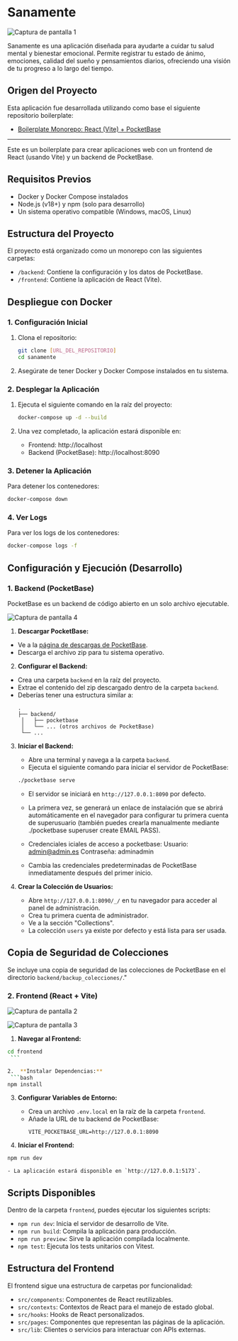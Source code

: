 # Sanamente

![Captura de pantalla 1](screenshots/screenshot1.png)

Sanamente es una aplicación diseñada para ayudarte a cuidar tu salud mental y bienestar emocional. Permite registrar tu estado de ánimo, emociones, calidad del sueño y pensamientos diarios, ofreciendo una visión de tu progreso a lo largo del tiempo.

## Origen del Proyecto

Esta aplicación fue desarrollada utilizando como base el siguiente repositorio boilerplate:

- [Boilerplate Monorepo: React (Vite) + PocketBase](https://github.com/danizd/base-PocketBase-React-Vite)

---

Este es un boilerplate para crear aplicaciones web con un frontend de React (usando Vite) y un backend de PocketBase.

## Requisitos Previos

- Docker y Docker Compose instalados
- Node.js (v18+) y npm (solo para desarrollo)
- Un sistema operativo compatible (Windows, macOS, Linux)

## Estructura del Proyecto

El proyecto está organizado como un monorepo con las siguientes carpetas:

- `/backend`: Contiene la configuración y los datos de PocketBase.
- `/frontend`: Contiene la aplicación de React (Vite).

## Despliegue con Docker

### 1. Configuración Inicial

1. Clona el repositorio:
   ```bash
   git clone [URL_DEL_REPOSITORIO]
   cd sanamente
   ```

2. Asegúrate de tener Docker y Docker Compose instalados en tu sistema.

### 2. Desplegar la Aplicación

1. Ejecuta el siguiente comando en la raíz del proyecto:
   ```bash
   docker-compose up -d --build
   ```

2. Una vez completado, la aplicación estará disponible en:
   - Frontend: http://localhost
   - Backend (PocketBase): http://localhost:8090

### 3. Detener la Aplicación

Para detener los contenedores:
```bash
docker-compose down
```

### 4. Ver Logs

Para ver los logs de los contenedores:
```bash
docker-compose logs -f
```

## Configuración y Ejecución (Desarrollo)

### 1. Backend (PocketBase)

PocketBase es un backend de código abierto en un solo archivo ejecutable.

![Captura de pantalla 4](screenshots/screenshot4.png)


1.  **Descargar PocketBase:**
   - Ve a la [página de descargas de PocketBase](https://pocketbase.io/docs/).
   - Descarga el archivo zip para tu sistema operativo.

2.  **Configurar el Backend:**
   - Crea una carpeta `backend` en la raíz del proyecto.
   - Extrae el contenido del zip descargado dentro de la carpeta `backend`.
   - Deberías tener una estructura similar a:
     ```
     .
     ├── backend/
      │   ├── pocketbase
      │   └── ... (otros archivos de PocketBase)
      └── ...
     ```

3.  **Iniciar el Backend:**
    - Abre una terminal y navega a la carpeta `backend`.
    - Ejecuta el siguiente comando para iniciar el servidor de PocketBase:
     ```bash
     ./pocketbase serve
     ```
    - El servidor se iniciará en `http://127.0.0.1:8090` por defecto.
    - La primera vez, se generará un enlace de instalación que se abrirá automáticamente en el navegador para configurar tu primera cuenta de superusuario (también puedes crearla manualmente mediante ./pocketbase superuser create EMAIL PASS).
    - Credenciales iciales de acceso a pocketbase:
    Usuario: admin@admin.es
    Contraseña: adminadmin

    - Cambia las credenciales predeterminadas de PocketBase inmediatamente después del primer inicio.

4.  **Crear la Colección de Usuarios:**
    - Abre `http://127.0.0.1:8090/_/` en tu navegador para acceder al panel de administración.
    - Crea tu primera cuenta de administrador.
    - Ve a la sección "Collections".
    - La colección `users` ya existe por defecto y está lista para ser usada.

## Copia de Seguridad de Colecciones

Se incluye una copia de seguridad de las colecciones de PocketBase en el directorio `backend/backup_colecciones/`."

### 2. Frontend (React + Vite)

![Captura de pantalla 2](screenshots/screenshot2.png)

![Captura de pantalla 3](screenshots/screenshot3.png)


1.  **Navegar al Frontend:**
   ```bash
   cd frontend
    ```

2.  **Instalar Dependencias:**
    ```bash
   npm install
   ```

3.  **Configurar Variables de Entorno:**
    - Crea un archivo `.env.local` en la raíz de la carpeta `frontend`.
    - Añade la URL de tu backend de PocketBase:
      ```
      VITE_POCKETBASE_URL=http://127.0.0.1:8090
      ```

4.  **Iniciar el Frontend:**
   ```bash
   npm run dev
   ```
    - La aplicación estará disponible en `http://127.0.0.1:5173`.

## Scripts Disponibles

Dentro de la carpeta `frontend`, puedes ejecutar los siguientes scripts:

- `npm run dev`: Inicia el servidor de desarrollo de Vite.
- `npm run build`: Compila la aplicación para producción.
- `npm run preview`: Sirve la aplicación compilada localmente.
- `npm test`: Ejecuta los tests unitarios con Vitest.

## Estructura del Frontend

El frontend sigue una estructura de carpetas por funcionalidad:

- `src/components`: Componentes de React reutilizables.
- `src/contexts`: Contextos de React para el manejo de estado global.
- `src/hooks`: Hooks de React personalizados.
- `src/pages`: Componentes que representan las páginas de la aplicación.
- `src/lib`: Clientes o servicios para interactuar con APIs externas.



